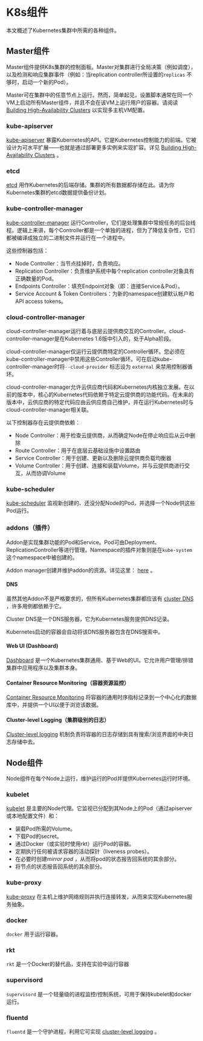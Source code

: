 # K8s组件

本文概述了Kubernetes集群中所需的各种组件。



## Master组件

Master组件提供K8s集群的控制面板。Master对集群进行全局决策（例如调度），以及检测和响应集群事件（例如：当replication controller所设置的`replicas` 不够时，启动一个新的Pod）。

Master可在集群中的任意节点上运行。然而，简单起见，设置脚本通常在同一个VM上启动所有Master组件，并且不会在该VM上运行用户的容器。请阅读 [Building High-Availability Clusters](https://kubernetes.io/docs/admin/high-availability/) 以实现多主机VM配置。



### kube-apiserver

[kube-apiserver](https://kubernetes.io/docs/admin/kube-apiserver/) 暴露Kubernetes的API。它是Kubernetes控制能力的前端。它被设计为可水平扩展——也就是通过部署更多实例来实现扩容。详见 [Building High-Availability Clusters](https://kubernetes.io/docs/admin/high-availability/) 。



### etcd

[etcd](https://kubernetes.io/docs/tasks/administer-cluster/configure-upgrade-etcd/) 用作Kubernetes的后端存储。集群的所有数据都存储在此。请为你Kubernetes集群的etcd数据提供备份计划。



### kube-controller-manager

[kube-controller-manager](https://kubernetes.io/docs/admin/kube-controller-manager/) 运行Controller，它们是处理集群中常规任务的后台线程。逻辑上来讲，每个Controller都是一个单独的进程，但为了降低复杂性，它们都被编译成独立的二进制文件并运行在一个进程中。

这些控制器包括：

- Node Controller：当节点挂掉时，负责响应。
- Replication Controller：负责维护系统中每个replication controller对象具有正确数量的Pod。
- Endpoints Controller：填充Endpoint对象（即：连接Service＆Pod）。
- Service Account & Token Controllers：为新的namespace创建默认帐户和API access tokens。




### cloud-controller-manager

cloud-controller-manager运行着与底层云提供商交互的Controller。cloud-controller-manager是在Kubernetes 1.6版中引入的，处于Alpha阶段。

cloud-controller-manager仅运行云提供商特定的Controller循环。您必须在kube-controller-manager中禁用这些Controller循环。可在启动kube-controller-manager时将`--cloud-provider` 标志设为 `external` 来禁用控制器循环。

cloud-controller-manager允许云供应商代码和Kubernetes内核独立发展。在以前的版本中，核心的Kubernetes代码依赖于特定云提供商的功能代码。在未来的版本中，云供应商的特定代码应由云供应商自己维护，并在运行Kubernetes时与cloud-controller-manager相关联。

以下控制器存在云提供商依赖：

- Node Controller：用于检查云提供商，从而确定Node在停止响应后从云中删除
- Route Controller：用于在底层云基础设施中设置路由
- Service Controller：用于创建、更新以及删除云提供商负载均衡器
- Volume Controller：用于创建、连接和装载Volume，并与云提供商进行交互，从而协调Volume




### kube-scheduler

[kube-scheduler](https://kubernetes.io/docs/admin/kube-scheduler/) 监视新创建的、还没分配Node的Pod，并选择一个Node供这些Pod运行。



### addons（插件）

Addon是实现集群功能的Pod和Service。Pod可由Deployment、ReplicationController等进行管理。Namespace的插件对象则是在`kube-system` 这个namespace中被创建的。

Addon manager创建并维护addon的资源。详见这里： [here](http://releases.k8s.io/HEAD/cluster/addons) 。



#### DNS

虽然其他Addon不是严格要求的，但所有Kubernetes集群都应该有 [cluster DNS](https://kubernetes.io/docs/concepts/services-networking/dns-pod-service/) ，许多用例都依赖于它。

Cluster DNS是一个DNS服务器，它为Kubernetes服务提供DNS记录。

Kubernetes启动的容器会自动将该DNS服务器包含在DNS搜索中。



#### Web UI (Dashboard)

[Dashboard](https://kubernetes.io/docs/tasks/access-application-cluster/web-ui-dashboard/) 是一个Kubernetes集群通用、基于Web的UI。它允许用户管理/排错集群中应用程序以及集群本身。



#### Container Resource Monitoring（容器资源监控）

[Container Resource Monitoring](https://kubernetes.io/docs/tasks/debug-application-cluster/resource-usage-monitoring/) 将容器的通用时序指标记录到一个中心化的数据库中，并提供一个UI以便于浏览该数据。



#### Cluster-level Logging（集群级别的日志）

[Cluster-level logging](https://kubernetes.io/docs/concepts/cluster-administration/logging/) 机制负责将容器的日志存储到具有搜索/浏览界面的中央日志存储中去。





## Node组件

Node组件在每个Node上运行，维护运行的Pod并提供Kubernetes运行时环境。



### kubelet


[kubelet](https://kubernetes.io/docs/admin/kubelet/) 是主要的Node代理。它监视已分配到其Node上的Pod（通过apiserver或本地配置文件）和：

- 装载Pod所需的Volume。
- 下载Pod的secret。
- 通过Docker（或实验时使用rkt）运行Pod的容器。
- 定期执行任何被请求容器的活动探针（liveness probes）。
- 在必要时创建*mirror pod* ，从而将pod的状态报告回系统的其余部分。
- 将节点的状态报告回系统的其余部分。




### kube-proxy

[kube-proxy](https://kubernetes.io/docs/admin/kube-proxy/) 在主机上维护网络规则并执行连接转发，从而来实现Kubernetes服务抽象。



### docker

`docker` 用于运行容器。



### rkt

`rkt` 是一个Docker的替代品，支持在实验中运行容器



### supervisord

`supervisord` 是一个轻量级的进程监控/控制系统，可用于保持kubelet和docker运行。



### fluentd

`fluentd` 是一个守护进程，利用它可实现 [cluster-level logging](https://kubernetes.io/docs/concepts/overview/components/#cluster-level-logging) 。

